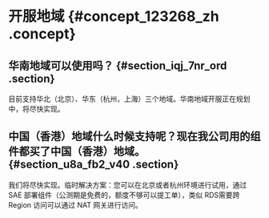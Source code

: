 # 开服地域 {#concept_123268_zh .concept}

## 华南地域可以使用吗？ {#section_iqj_7nr_ord .section}

目前支持华北（北京）、华东（杭州，上海）三个地域。华南地域开服正在规划中，将尽快实现。

## 中国（香港）地域什么时候支持呢？现在我公司用的组件都买了中国（香港）地域。 {#section_u8a_fb2_v40 .section}

我们将尽快实现。临时解决方案：您可以在北京或者杭州环境进行试用，通过 SAE 部署组件（公测期是免费的，额度不够可以提工单），类似 RDS需要跨 Region 访问可以通过 NAT 网关进行访问。

